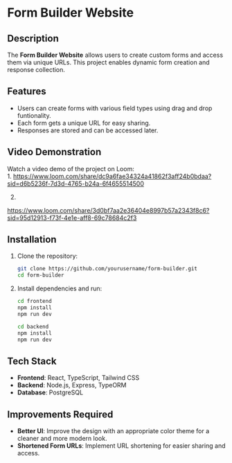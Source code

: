 # Form Builder Website

## Description

The **Form Builder Website** allows users to create custom forms and access them via unique URLs. This project enables dynamic form creation and response collection.

## Features

- Users can create forms with various field types using drag and drop funtionality.
- Each form gets a unique URL for easy sharing.
- Responses are stored and can be accessed later.

## Video Demonstration

Watch a video demo of the project on Loom:  
1.
https://www.loom.com/share/dc9a6fae34324a41862f3aff24b0bdaa?sid=d6b5236f-7d3d-4765-b24a-6f4655514500 

2.
https://www.loom.com/share/3d0bf7aa2e36404e8997b57a2343f8c6?sid=95d12913-f73f-4e1e-aff8-69c78684c2f3 

## Installation

1. Clone the repository:

   ```sh
   git clone https://github.com/yourusername/form-builder.git
   cd form-builder
   ```

2. Install dependencies and run:

   ```sh
   cd frontend
   npm install
   npm run dev
   ```
   ```sh
   cd backend
   npm install
   npm run dev
   ```

## Tech Stack

- **Frontend**: React, TypeScript, Tailwind CSS
- **Backend**: Node.js, Express, TypeORM
- **Database**: PostgreSQL

## Improvements Required

- **Better UI**: Improve the design with an appropriate color theme for a cleaner and more modern look.
- **Shortened Form URLs**: Implement URL shortening for easier sharing and access.

